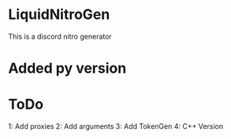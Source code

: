 # LiquidNitroGen
This is a discord nitro generator 
# Added py version

# ToDo
1: Add proxies
2: Add arguments
3: Add TokenGen
4: C++ Version
